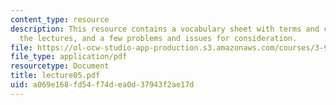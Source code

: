 ```yaml
---
content_type: resource
description: This resource contains a vocabulary sheet with terms and concepts from
  the lectures, and a few problems and issues for consideration.
file: https://ol-ocw-studio-app-production.s3.amazonaws.com/courses/3-987-human-origins-and-evolution-spring-2006/a069e168fd54f74dea0d37943f2ae17d_lecture05.pdf
file_type: application/pdf
resourcetype: Document
title: lecture05.pdf
uid: a069e168-fd54-f74d-ea0d-37943f2ae17d
---
```

